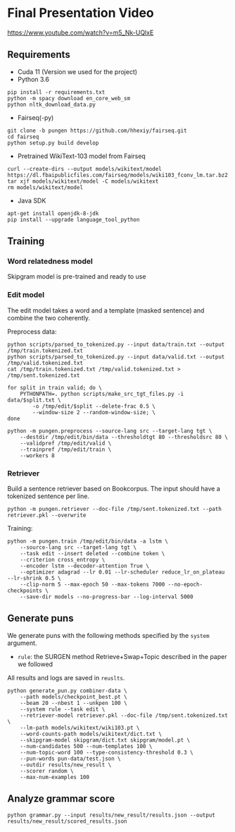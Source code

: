 # Final Presentation Video
https://www.youtube.com/watch?v=m5_Nk-UQlxE

## Requirements
- Cuda 11 (Version we used for the project)
- Python 3.6
```
pip install -r requirements.txt
python -m spacy download en_core_web_sm
python nltk_download_data.py
```
- Fairseq(-py)
```
git clone -b pungen https://github.com/hhexiy/fairseq.git
cd fairseq
python setup.py build develop
```
- Pretrained WikiText-103 model from Fairseq
```
curl --create-dirs --output models/wikitext/model https://dl.fbaipublicfiles.com/fairseq/models/wiki103_fconv_lm.tar.bz2
tar xjf models/wikitext/model -C models/wikitext
rm models/wikitext/model
```
- Java SDK
```
apt-get install openjdk-8-jdk
pip install --upgrade language_tool_python
```
## Training

### Word relatedness model
Skipgram model is pre-trained and ready to use

### Edit model
The edit model takes a word and a template (masked sentence) and combine the two coherently.

Preprocess data:
```
python scripts/parsed_to_tokenized.py --input data/train.txt --output /tmp/train.tokenized.txt
python scripts/parsed_to_tokenized.py --input data/valid.txt --output /tmp/valid.tokenized.txt
cat /tmp/train.tokenized.txt /tmp/valid.tokenized.txt > /tmp/sent.tokenized.txt

for split in train valid; do \
	PYTHONPATH=. python scripts/make_src_tgt_files.py -i data/$split.txt \
        -o /tmp/edit/$split --delete-frac 0.5 \
		--window-size 2 --random-window-size; \
done

python -m pungen.preprocess --source-lang src --target-lang tgt \
	--destdir /tmp/edit/bin/data --thresholdtgt 80 --thresholdsrc 80 \
	--validpref /tmp/edit/valid \
	--trainpref /tmp/edit/train \
	--workers 8
```

### Retriever
Build a sentence retriever based on Bookcorpus.
The input should have a tokenized sentence per line.
```
python -m pungen.retriever --doc-file /tmp/sent.tokenized.txt --path retriever.pkl --overwrite
```

Training:
```
python -m pungen.train /tmp/edit/bin/data -a lstm \
    --source-lang src --target-lang tgt \
    --task edit --insert deleted --combine token \
    --criterion cross_entropy \
    --encoder lstm --decoder-attention True \
    --optimizer adagrad --lr 0.01 --lr-scheduler reduce_lr_on_plateau --lr-shrink 0.5 \
    --clip-norm 5 --max-epoch 50 --max-tokens 7000 --no-epoch-checkpoints \
    --save-dir models --no-progress-bar --log-interval 5000
```


## Generate puns
We generate puns with the following methods specified by the `system` argument.
- `rule`: the SURGEN method Retrieve+Swap+Topic described in the paper we followed 

All results and logs are saved in `reuslts`.
```
python generate_pun.py combiner-data \
	--path models/checkpoint_best.pt \
	--beam 20 --nbest 1 --unkpen 100 \
	--system rule --task edit \
	--retriever-model retriever.pkl --doc-file /tmp/sent.tokenized.txt \
	--lm-path models/wikitext/wiki103.pt \
	--word-counts-path models/wikitext/dict.txt \
	--skipgram-model skipgram/dict.txt skipgram/model.pt \
	--num-candidates 500 --num-templates 100 \
	--num-topic-word 100 --type-consistency-threshold 0.3 \
	--pun-words pun-data/test.json \
	--outdir results/new_result \
	--scorer random \
	--max-num-examples 100
```

## Analyze grammar score
```
python grammar.py --input results/new_result/results.json --output results/new_result/scored_results.json
```
